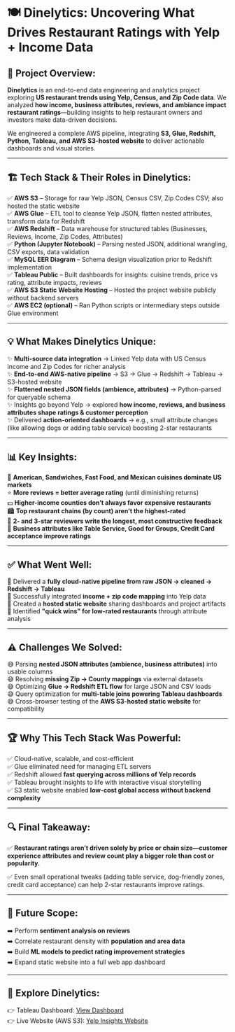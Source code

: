 # 🍽️ **Dinelytics: Uncovering What Drives Restaurant Ratings with Yelp + Income Data**

## 📌 **Project Overview:**
**Dinelytics** is an end-to-end data engineering and analytics project exploring **US restaurant trends using Yelp, Census, and Zip Code data**. We analyzed **how income, business attributes, reviews, and ambiance impact restaurant ratings**—building insights to help restaurant owners and investors make data-driven decisions.

We engineered a complete AWS pipeline, integrating **S3, Glue, Redshift, Python, Tableau, and AWS S3-hosted website** to deliver actionable dashboards and visual stories.

---

## 🏗️ **Tech Stack & Their Roles in Dinelytics:**

✅ **AWS S3** – Storage for raw Yelp JSON, Census CSV, Zip Codes CSV; also hosted the static website  
✅ **AWS Glue** – ETL tool to cleanse Yelp JSON, flatten nested attributes, transform data for Redshift  
✅ **AWS Redshift** – Data warehouse for structured tables (Businesses, Reviews, Income, Zip Codes, Attributes)  
✅ **Python (Jupyter Notebook)** – Parsing nested JSON, additional wrangling, CSV exports, data validation  
✅ **MySQL EER Diagram** – Schema design visualization prior to Redshift implementation  
✅ **Tableau Public** – Built dashboards for insights: cuisine trends, price vs rating, attribute impacts, reviews  
✅ **AWS S3 Static Website Hosting** – Hosted the project website publicly without backend servers  
✅ **AWS EC2 (optional)** – Ran Python scripts or intermediary steps outside Glue environment

---

## 💡 **What Makes Dinelytics Unique:**

✨ **Multi-source data integration** → Linked Yelp data with US Census income and Zip Codes for richer analysis  
✨ **End-to-end AWS-native pipeline** → S3 → Glue → Redshift → Tableau → S3-hosted website  
✨ **Flattened nested JSON fields (ambience, attributes)** → Python-parsed for queryable schema  
✨ Insights go beyond Yelp → explored **how income, reviews, and business attributes shape ratings & customer perception**  
✨ Delivered **action-oriented dashboards** → e.g., small attribute changes (like allowing dogs or adding table service) boosting 2-star restaurants

---

## 📊 **Key Insights:**

🍔 **American, Sandwiches, Fast Food, and Mexican cuisines dominate US markets**  
⭐ **More reviews = better average rating** (until diminishing returns)  
💵 **Higher-income counties don’t always favor expensive restaurants**  
🏙️ **Top restaurant chains (by count) aren’t the highest-rated**  
📝 **2- and 3-star reviewers write the longest, most constructive feedback**  
🏡 **Business attributes like Table Service, Good for Groups, Credit Card acceptance improve ratings**

---

## ✅ **What Went Well:**

🌟 Delivered a **fully cloud-native pipeline from raw JSON → cleaned → Redshift → Tableau**  
🌟 Successfully integrated **income + zip code mapping** into Yelp data  
🌟 Created a **hosted static website** sharing dashboards and project artifacts  
🌟 Identified **"quick wins" for low-rated restaurants** through attribute analysis

---

## ⚠️ **Challenges We Solved:**

😅 Parsing **nested JSON attributes (ambience, business attributes)** into usable columns  
😅 Resolving **missing Zip → County mappings** via external datasets  
😅 Optimizing **Glue → Redshift ETL flow** for large JSON and CSV loads  
😅 Query optimization for **multi-table joins powering Tableau dashboards**  
😅 Cross-browser testing of the **AWS S3-hosted static website** for compatibility

---

## 🏆 **Why This Tech Stack Was Powerful:**

✅ Cloud-native, scalable, and cost-efficient  
✅ Glue eliminated need for managing ETL servers  
✅ Redshift allowed **fast querying across millions of Yelp records**  
✅ Tableau brought insights to life with interactive visual storytelling  
✅ S3 static website enabled **low-cost global access without backend complexity**

---

## 🔍 **Final Takeaway:**
✅ **Restaurant ratings aren’t driven solely by price or chain size—customer experience attributes and review count play a bigger role than cost or popularity.**

✅ Even small operational tweaks (adding table service, dog-friendly zones, credit card acceptance) can help 2-star restaurants improve ratings.

---

## 🚀 **Future Scope:**

➡️ Perform **sentiment analysis on reviews**  
➡️ Correlate restaurant density with **population and area data**  
➡️ Build **ML models to predict rating improvement strategies**  
➡️ Expand static website into a full web app dashboard  

---

## 🔗 **Explore Dinelytics:**

👉 Tableau Dashboard: [View Dashboard](https://public.tableau.com/app/profile/manisha.paliwal/viz/YelpInsightsByAbracaData/YelpInsights?publish=yes)  
👉 Live Website (AWS S3): [Yelp Insights Website](https://websiteyelpinsights.s3.us-west-1.amazonaws.com/YelpInsightsWebsite/Home.html)

